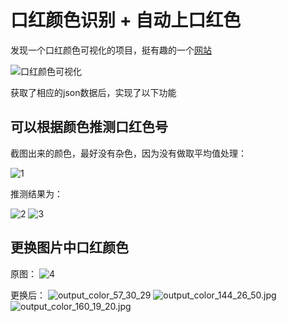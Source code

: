# 口红颜色识别 + 自动上口红色

发现一个口红颜色可视化的项目，挺有趣的一个[网站](http://zhangwenli.com/lipstick/)

![口红颜色可视化](./口红颜色可视化.png)

获取了相应的json数据后，实现了以下功能

## 可以根据颜色推测口红色号

截图出来的颜色，最好没有杂色，因为没有做取平均值处理：

![1](./yun_lipstick/test.jpg)

推测结果为：

![2](./yun_lipstick/result/result2.png)
![3](./yun_lipstick/result/result.png)

## 更换图片中口红颜色
原图：
![4](./yun_lipstick/test2.jpg)

更换后：
![output_color_57_30_29](./yun_lipstick/result/output_color_57_30_29.jpg)
![output_color_144_26_50.jpg](./yun_lipstick/result/output_color_144_26_50.jpg)
![output_color_160_19_20.jpg](./yun_lipstick/result/output_color_160_19_20.jpg)

